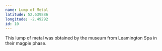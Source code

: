 ```yaml
---
name: Lump of Metal
latitude: 52.639886
longitude: -2.49292
id: 10
---
```


This lump of metal was obtained by the museum from Leamington Spa in their magpie phase.
